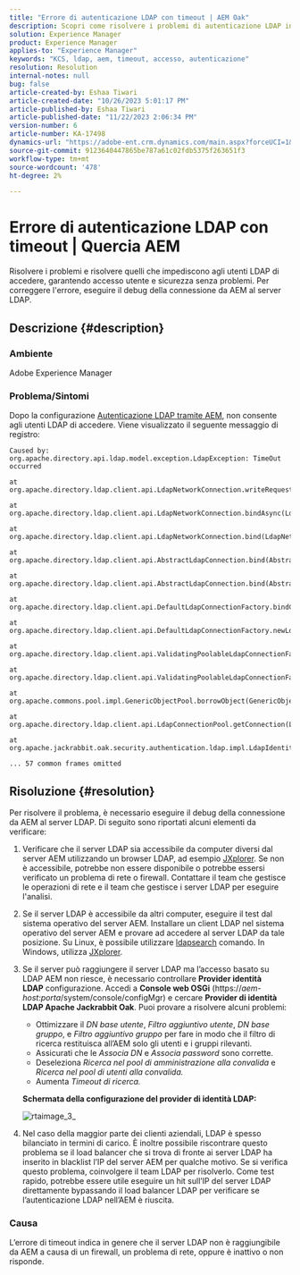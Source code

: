 ```yaml
---
title: "Errore di autenticazione LDAP con timeout | AEM Oak"
description: Scopri come risolvere i problemi di autenticazione LDAP in AEM.
solution: Experience Manager
product: Experience Manager
applies-to: "Experience Manager"
keywords: "KCS, ldap, aem, timeout, accesso, autenticazione"
resolution: Resolution
internal-notes: null
bug: false
article-created-by: Eshaa Tiwari
article-created-date: "10/26/2023 5:01:17 PM"
article-published-by: Eshaa Tiwari
article-published-date: "11/22/2023 2:06:34 PM"
version-number: 6
article-number: KA-17498
dynamics-url: "https://adobe-ent.crm.dynamics.com/main.aspx?forceUCI=1&pagetype=entityrecord&etn=knowledgearticle&id=ab0c6943-2174-ee11-9ae7-6045bd0063aa"
source-git-commit: 9123640447865be787a61c02fdb5375f263651f3
workflow-type: tm+mt
source-wordcount: '478'
ht-degree: 2%

---
```


# Errore di autenticazione LDAP con timeout | Quercia AEM


Risolvere i problemi e risolvere quelli che impediscono agli utenti LDAP di accedere, garantendo accesso utente e sicurezza senza problemi. Per correggere l&#39;errore, eseguire il debug della connessione da AEM al server LDAP.

## Descrizione {#description}


### <b>Ambiente</b>

Adobe Experience Manager



### <b>Problema/Sintomi</b>

Dopo la configurazione [Autenticazione LDAP tramite AEM](https://experienceleague.adobe.com/docs/experience-manager-65/administering/security/ldap-config.html?lang=en), non consente agli utenti LDAP di accedere. Viene visualizzato il seguente messaggio di registro:


```
Caused by: org.apache.directory.api.ldap.model.exception.LdapException: TimeOut occurred

at org.apache.directory.ldap.client.api.LdapNetworkConnection.writeRequest(LdapNetworkConnection.java:4106)

at org.apache.directory.ldap.client.api.LdapNetworkConnection.bindAsync(LdapNetworkConnection.java:1290)

at org.apache.directory.ldap.client.api.LdapNetworkConnection.bind(LdapNetworkConnection.java:1188)

at org.apache.directory.ldap.client.api.AbstractLdapConnection.bind(AbstractLdapConnection.java:127)

at org.apache.directory.ldap.client.api.AbstractLdapConnection.bind(AbstractLdapConnection.java:112)

at org.apache.directory.ldap.client.api.DefaultLdapConnectionFactory.bindConnection(DefaultLdapConnectionFactory.java:64)

at org.apache.directory.ldap.client.api.DefaultLdapConnectionFactory.newLdapConnection(DefaultLdapConnectionFactory.java:107)

at org.apache.directory.ldap.client.api.ValidatingPoolableLdapConnectionFactory.makeObject(ValidatingPoolableLdapConnectionFactory.java:133)

at org.apache.directory.ldap.client.api.ValidatingPoolableLdapConnectionFactory.makeObject(ValidatingPoolableLdapConnectionFactory.java:59)

at org.apache.commons.pool.impl.GenericObjectPool.borrowObject(GenericObjectPool.java:1188)

at org.apache.directory.ldap.client.api.LdapConnectionPool.getConnection(LdapConnectionPool.java:123)

at org.apache.jackrabbit.oak.security.authentication.ldap.impl.LdapIdentityProvider.connect(LdapIdentityProvider.java:771)

... 57 common frames omitted
```



## Risoluzione {#resolution}


Per risolvere il problema, è necessario eseguire il debug della connessione da AEM al server LDAP. Di seguito sono riportati alcuni elementi da verificare:

1. Verificare che il server LDAP sia accessibile da computer diversi dal server AEM utilizzando un browser LDAP, ad esempio [JXplorer](https://jxplorer.org/). Se non è accessibile, potrebbe non essere disponibile o potrebbe essersi verificato un problema di rete o firewall. Contattare il team che gestisce le operazioni di rete e il team che gestisce i server LDAP per eseguire l&#39;analisi.
2. Se il server LDAP è accessibile da altri computer, eseguire il test dal sistema operativo del server AEM. Installare un client LDAP nel sistema operativo del server AEM e provare ad accedere al server LDAP da tale posizione. Su Linux, è possibile utilizzare [ldapsearch](https://access.redhat.com/documentation/en-us/red_hat_directory_server/11/html/administration_guide/examples-of-common-ldapsearches) comando. In Windows, utilizza [JXplorer](https://jxplorer.org/).
3. Se il server può raggiungere il server LDAP ma l’accesso basato su LDAP AEM non riesce, è necessario controllare <b>Provider identità LDAP</b> configurazione. Accedi a <b>Console web OSGi</b> (https://*aem-host:porta*/system/console/configMgr) e cercare <b>Provider di identità LDAP Apache Jackrabbit Oak</b>. Puoi provare a risolvere alcuni problemi:

   - Ottimizzare il *DN base utente*, *Filtro aggiuntivo utente*, *DN base gruppo*, e *Filtro aggiuntivo gruppo* per fare in modo che il filtro di ricerca restituisca all’AEM solo gli utenti e i gruppi rilevanti.
   - Assicurati che le *Associa DN* e *Associa password* sono corrette.
   - Deseleziona *Ricerca nel pool di amministrazione alla convalida* e *Ricerca nel pool di utenti alla convalida.*
   - Aumenta *Timeout di ricerca.*

   <b>Schermata della configurazione del provider di identità LDAP:</b>


   ![rtaimage_3_](https://helpx.adobe.com/content/dam/help/en/experience-manager/kb/LDAP-error/jcr%3acontent/main-pars/image/rtaimage_3_.png "rtaimage_3_")
4. Nel caso della maggior parte dei clienti aziendali, LDAP è spesso bilanciato in termini di carico. È inoltre possibile riscontrare questo problema se il load balancer che si trova di fronte ai server LDAP ha inserito in blacklist l’IP del server AEM per qualche motivo. Se si verifica questo problema, coinvolgere il team LDAP per risolverlo. Come test rapido, potrebbe essere utile eseguire un hit sull’IP del server LDAP direttamente bypassando il load balancer LDAP per verificare se l’autenticazione LDAP nell’AEM è riuscita.


### <b>Causa</b>

L’errore di timeout indica in genere che il server LDAP non è raggiungibile da AEM a causa di un firewall, un problema di rete, oppure è inattivo o non risponde.
